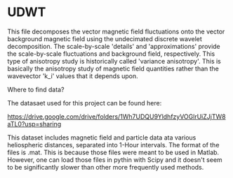 # UDWT
This file decomposes the vector magnetic field fluctuations onto the vector background magnetic field using the undecimated discrete wavelet decomposition. The scale-by-scale 'details' and 'approximations' provide the scale-by-scale fluctuations and background field, respectively. This type of anisotropy study is historically called 'variance anisotropy'. This is basically the anisotropy study of magnetic field quantities rather than the wavevector 'k_i' values that it depends upon.



Where to find data?

The datasaet used for this project can be found here:

https://drive.google.com/drive/folders/1Wh7UDQU9YldhfzyVOGlrUiZJjTW8aTL0?usp=sharing

This dataset includes magnetic field and particle data ata various heliospheric distances, separated into 1-Hour intervals. The format of the files is .mat. 
This is because those files were meant to be used in Matlab. However, one can load those files in pythin with Scipy and it doesn't seem to be significantly slower than other more frequently used methods.



